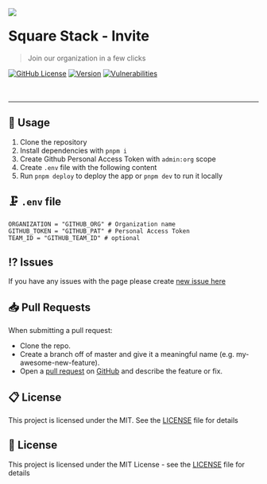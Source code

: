   <a href="https://github.com/squarestack">
    <picture>
      <source media="(prefers-color-scheme: dark)" srcset="https://user-images.githubusercontent.com/49127376/208982596-408cc559-abd4-4647-a347-cc7893429983.svg" align="left" style="float: left; margin: 0 10px 0 0;">
      <img src="https://user-images.githubusercontent.com/49127376/208982601-5de098f2-facc-49ad-bd90-bb37a46e8b5f.svg" align="left" style="float: left; margin: 0 10px 0 0;">
    </picture>
  </a>

# Square Stack - Invite

> Join our organization in a few clicks

[![GitHub License](https://img.shields.io/github/license/squarestack/invite?color=%2334D058&logo=github&style=flat-square&label=License)](https://github.com/squarestack/invite/blob/main/license)
[![Version](https://img.shields.io/github/v/release/squarestack/invite?color=%2334D058&logo=github&style=flat-square&label=Version)](https://github.com/squarestack/invite/releases)
[![Vulnerabilities](https://img.shields.io/snyk/vulnerabilities/github/squarestack/invite?color=%2334D058&logo=github&style=flat-square&label=Vulnerabilities)](https://github.com/squarestack/invite)
<br><br><br>

---

## 🔩 Usage

1. Clone the repository
2. Install dependencies with `pnpm i`
3. Create Github Personal Access Token with `admin:org` scope
4. Create `.env` file with the following content
5. Run `pnpm deploy` to deploy the app or `pnpm dev` to run it locally

## 🗜️ `.env` file

```
ORGANIZATION = "GITHUB_ORG" # Organization name
GITHUB_TOKEN = "GITHUB_PAT" # Personal Access Token
TEAM_ID = "GITHUB_TEAM_ID" # optional
```

## ⁉️ Issues

If you have any issues with the page please create [new issue here](https://github.com/squarestack/invite/issues)

## 📥 Pull Requests

When submitting a pull request:

- Clone the repo.
- Create a branch off of master and give it a meaningful name (e.g. my-awesome-new-feature).
- Open a [pull request](https://github.com/squarestack/invite/pulls) on [GitHub](https://github.com) and describe the feature or fix.

## 📋 License

This project is licensed under the MIT. See the [LICENSE](https://github.com/squarestack/invite/blob/main/license) file for details

## 📃 License

This project is licensed under the MIT License - see the [LICENSE](LICENSE) file for details
